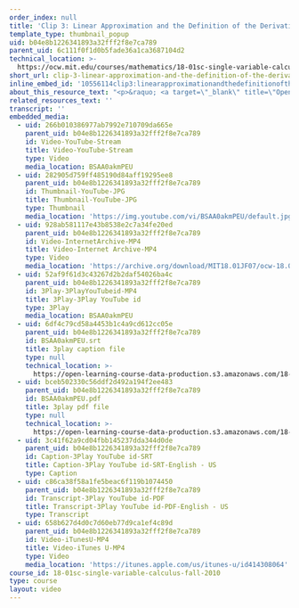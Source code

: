 ```yaml
---
order_index: null
title: 'Clip 3: Linear Approximation and the Definition of the Derivative'
template_type: thumbnail_popup
uid: b04e8b1226341893a32fff2f8e7ca789
parent_uid: 6c111f0f1d0b5fade36a1ca3687104d2
technical_location: >-
  https://ocw.mit.edu/courses/mathematics/18-01sc-single-variable-calculus-fall-2010/unit-2-applications-of-differentiation/part-a-approximation-and-curve-sketching/session-23-linear-approximation/clip-3-linear-approximation-and-the-definition-of-the-derivative
short_url: clip-3-linear-approximation-and-the-definition-of-the-derivative
inline_embed_id: '10556114clip3:linearapproximationandthedefinitionofthederivative96826538'
about_this_resource_text: "<p>&raquo; <a target=\"_blank\" title=\"Open in a new window.\" href=\"./resolveuid/94a15969d6c72a07f8966fb2e594661d\">Accompanying Notes (PDF)</a></p>\r\n<p class=\"scholar_medsm\">From Lecture 9 of <a href=\"http://ocw.mit.edu/courses/mathematics/18-01-single-variable-calculus-fall-2006/video-lectures/\"><em>18.01 Single Variable Calculus, Fall 2006</em></a></p>"
related_resources_text: ''
transcript: ''
embedded_media:
  - uid: 266b010386977ab7992e710709da665e
    parent_uid: b04e8b1226341893a32fff2f8e7ca789
    id: Video-YouTube-Stream
    title: Video-YouTube-Stream
    type: Video
    media_location: BSAA0akmPEU
  - uid: 282905d759ff485190d84aff19295ee8
    parent_uid: b04e8b1226341893a32fff2f8e7ca789
    id: Thumbnail-YouTube-JPG
    title: Thumbnail-YouTube-JPG
    type: Thumbnail
    media_location: 'https://img.youtube.com/vi/BSAA0akmPEU/default.jpg'
  - uid: 928ab581117e43b8538e2c7a34fe20ed
    parent_uid: b04e8b1226341893a32fff2f8e7ca789
    id: Video-InternetArchive-MP4
    title: Video-Internet Archive-MP4
    type: Video
    media_location: 'https://archive.org/download/MIT18.01JF07/ocw-18.01-f07-lec09_300k.mp4'
  - uid: 52af9f61d3c43267d2b2daf54026ba4c
    parent_uid: b04e8b1226341893a32fff2f8e7ca789
    id: 3Play-3PlayYouTubeid-MP4
    title: 3Play-3Play YouTube id
    type: 3Play
    media_location: BSAA0akmPEU
  - uid: 6df4c79cd58a4453b1c4a9cd612cc05e
    parent_uid: b04e8b1226341893a32fff2f8e7ca789
    id: BSAA0akmPEU.srt
    title: 3play caption file
    type: null
    technical_location: >-
      https://open-learning-course-data-production.s3.amazonaws.com/18-01sc-single-variable-calculus-fall-2010/f25c90ec2ea21d9254fbff28dd6710b8_BSAA0akmPEU.srt
  - uid: bceb502330c56ddf2d492a194f2ee483
    parent_uid: b04e8b1226341893a32fff2f8e7ca789
    id: BSAA0akmPEU.pdf
    title: 3play pdf file
    type: null
    technical_location: >-
      https://open-learning-course-data-production.s3.amazonaws.com/18-01sc-single-variable-calculus-fall-2010/307bdb599cbf1a8a3395c0d2a02ef337_BSAA0akmPEU.pdf
  - uid: 3c41f62a9cd04fbb145237dda344d0de
    parent_uid: b04e8b1226341893a32fff2f8e7ca789
    id: Caption-3Play YouTube id-SRT
    title: Caption-3Play YouTube id-SRT-English - US
    type: Caption
  - uid: c86ca38f58a1fe5beac6f119b1074450
    parent_uid: b04e8b1226341893a32fff2f8e7ca789
    id: Transcript-3Play YouTube id-PDF
    title: Transcript-3Play YouTube id-PDF-English - US
    type: Transcript
  - uid: 658b627d4d0c7d60eb77d9ca1ef4c89d
    parent_uid: b04e8b1226341893a32fff2f8e7ca789
    id: Video-iTunesU-MP4
    title: Video-iTunes U-MP4
    type: Video
    media_location: 'https://itunes.apple.com/us/itunes-u/id414308064'
course_id: 18-01sc-single-variable-calculus-fall-2010
type: course
layout: video
---
```

